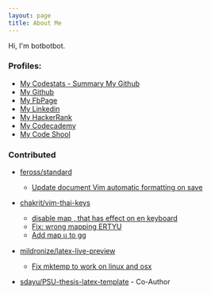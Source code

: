 ```yaml
---
layout: page
title: About Me
---
```


Hi, I'm botbotbot.  

### Profiles:
* [My Codestats - Summary My Github](http://coderstats.net/github/ibotdotout/)
* [My Github](http://github.com/ibotdotout)  
* [My FbPage](http://fb.me/botblogblog)  
* [My Linkedin](https://www.linkedin.com/in/tkroputa)  
* [My HackerRank](https://www.hackerrank.com/ibotdotout)  
* [My Codecademy](http://www.codecademy.com/ibotdotout)  
* [My Code Shool](https://www.codeschool.com/users/ibotdotout)

### Contributed
* [feross/standard](https://github.com/feross/standard)
	- [Update document Vim automatic formatting on save](https://github.com/feross/standard/commit/08c8d6fdaf0352b42a5c0ee57cef3b08bedf0acb)

* [chakrit/vim-thai-keys](https://github.com/chakrit/vim-thai-keys)
	- [disable map , that has effect on en keyboard](https://github.com/chakrit/vim-thai-keys/commit/56c3f58d9b1f1c953b7c81714ad6971582a34b2d)
	- [Fix: wrong mapping ERTYU](https://github.com/chakrit/vim-thai-keys/commit/0d8dc9e964ef1595541546d34e37014aa98a3579) 
	- [Add map เเ to gg](https://github.com/chakrit/vim-thai-keys/commit/be76cda0f257c6734616ae685808a6b301341563)

* [mildronize/latex-live-preview](https://github.com/mildronize/latex-live-preview)
	- [Fix mktemp to work on linux and osx](https://github.com/mildronize/latex-live-preview/commit/b66b36689aff62d97de3746e67be10ceed5730bc)

* [sdayu/PSU-thesis-latex-template](https://github.com/sdayu/PSU-thesis-latex-template) - Co-Author
